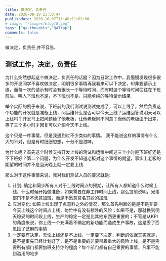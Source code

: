 ```yaml
---
title: 做决定，负责任
date: 2020-08-10 21:50:47
publishdate: 2020-10-07T11:40:11+02:00
# image: "/images/blog/8.jpg"
tags: ["qa-thoughts","QATrap"]
comments: false
---
```

做决定，负责任,并不容易.

## 测试工作，决定，负责任

为什么突然想起这个做决定，负责任的话题？因为日常工作中，我慢慢发现很多很多的开发同学不喜欢做决定，明明很多事情再我看来可以下决定，却非要请示上级，而每一次的请示有时会有很长一个等待时间，而有时这个等待时间往往在下班前后，叫人下班也不是，不下班也不是，只能单纯的等待请示结果.

举个实际的例子来说，下班前的我们测试说测试完成了，可以上线了。然后负责这个功能的开发就是准备上线，问运维什么是否可以今天上线？运维回答说明天可以上线吗？开发马上把问题给了他老板，让他老板同不同意？而他的老板由于出差，等了三个多小时才回复可以介绍今天不上线。

这个只是一件事情，但是我遇到过不少类似的事情。 我不能说这样的事情有什么大的不对，但是有时细细想想，十分不是滋味。

为什么呢？首先这个时候支持开发上线的测试和运维中间这三个小时是下班好还是不下班好？第二个问题，为什么开发不知道老板对这个事情的期望，事实上老板的期望的时间并不是当天晚上就一定要上线.

那么对于这件事情来说，我对我们测试人员的要求就是:

1. 计划: 确定和同步所有人对于上线时间点的预期，让所有人都知道什么时候上线，什么时候开始做准备，如果需要在非工作时间上线，那么提前说明，兄弟部门不是不愿意加班，而是不愿意莫名其妙的加班
2. 应对变化: 如果上线出现了点意料之外的情况，那么首先判断的是是不是非要今天上线这个时间点上线，匆忙中有没有额外的风险；如果不是，那就换到明天稳妥的时间段上线，生产的稳定一定是比其他东西更重要的；不管是从KPI的角度来说，你上线一个充满着不确定的新功能而造成生产事故，这是丢了西瓜捡了芝麻的事情
3. 一定要有决定，无论上线还是不上线，一定要下决定，判断的依据其实就是，是不是事先已经计划好了，是不是重要的非要带着重大的风险上线，是不是需要所有部门都要加班支持你的程度？每个部门都有自己重要的事情，凡事不能到滥用的地步


